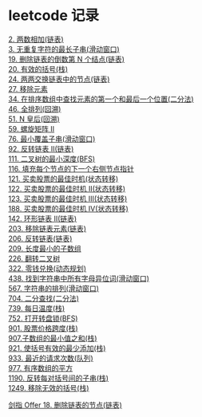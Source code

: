 # leetcode 记录
[2. 两数相加(链表)](https://github.com/kricn/web-notes/blob/master/dataStructureAndAlgorithm/leetcode/2.%20%E4%B8%A4%E6%95%B0%E7%9B%B8%E5%8A%A0.md)\
[3. 无重复字符的最长子串(滑动窗口)](https://github.com/kricn/web-notes/blob/master/dataStructureAndAlgorithm/leetcode/3.%20%E6%97%A0%E9%87%8D%E5%A4%8D%E5%AD%97%E7%AC%A6%E7%9A%84%E6%9C%80%E9%95%BF%E5%AD%90%E4%B8%B2.md)\
[19. 删除链表的倒数第 N 个结点(链表)](https://github.com/kricn/web-notes/blob/master/dataStructureAndAlgorithm/leetcode/19.%20%E5%88%A0%E9%99%A4%E9%93%BE%E8%A1%A8%E7%9A%84%E5%80%92%E6%95%B0%E7%AC%AC%20N%20%E4%B8%AA%E7%BB%93%E7%82%B9.md)\
[20. 有效的括号(栈)](https://github.com/kricn/web-notes/blob/master/dataStructureAndAlgorithm/leetcode/20.%20%E6%9C%89%E6%95%88%E7%9A%84%E6%8B%AC%E5%8F%B7.md)\
[24. 两两交换链表中的节点(链表)](https://github.com/kricn/web-notes/blob/master/dataStructureAndAlgorithm/leetcode/24.%20%E4%B8%A4%E4%B8%A4%E4%BA%A4%E6%8D%A2%E9%93%BE%E8%A1%A8%E4%B8%AD%E7%9A%84%E8%8A%82%E7%82%B9.md)\
[27. 移除元素](https://github.com/kricn/notes/blob/master/dataStructureAndAlgorithm/leetcode/27.%20%E7%A7%BB%E9%99%A4%E5%85%83%E7%B4%A0.md)\
[34. 在排序数组中查找元素的第一个和最后一个位置(二分法)](https://github.com/kricn/web-notes/blob/master/dataStructureAndAlgorithm/leetcode/34.%20%E5%9C%A8%E6%8E%92%E5%BA%8F%E6%95%B0%E7%BB%84%E4%B8%AD%E6%9F%A5%E6%89%BE%E5%85%83%E7%B4%A0%E7%9A%84%E7%AC%AC%E4%B8%80%E4%B8%AA%E5%92%8C%E6%9C%80%E5%90%8E%E4%B8%80%E4%B8%AA%E4%BD%8D%E7%BD%AE.md)\
[46. 全排列(回溯)](https://github.com/kricn/web-notes/blob/master/dataStructureAndAlgorithm/leetcode/46.%20%E5%85%A8%E6%8E%92%E5%88%97.md)\
[51. N 皇后(回溯)](https://github.com/kricn/web-notes/blob/master/dataStructureAndAlgorithm/leetcode/51.%20N%20%E7%9A%87%E5%90%8E.md)\
[59. 螺旋矩阵 II](https://github.com/kricn/notes/blob/master/dataStructureAndAlgorithm/leetcode/59.%20%E8%9E%BA%E6%97%8B%E7%9F%A9%E9%98%B5%20II.md)\
[76. 最小覆盖子串(滑动窗口)](https://github.com/kricn/web-notes/blob/master/dataStructureAndAlgorithm/leetcode/76.%20%E6%9C%80%E5%B0%8F%E8%A6%86%E7%9B%96%E5%AD%90%E4%B8%B2.md)\
[92. 反转链表 II(链表)](https://github.com/kricn/web-notes/blob/master/dataStructureAndAlgorithm/leetcode/92.%20%E5%8F%8D%E8%BD%AC%E9%93%BE%E8%A1%A8%20II.md)\
[111. 二叉树的最小深度(BFS)](https://github.com/kricn/web-notes/blob/master/dataStructureAndAlgorithm/leetcode/111.%20%E4%BA%8C%E5%8F%89%E6%A0%91%E7%9A%84%E6%9C%80%E5%B0%8F%E6%B7%B1%E5%BA%A6.md)\
[116. 填充每个节点的下一个右侧节点指针](https://github.com/kricn/web-notes/blob/master/dataStructureAndAlgorithm/leetcode/116.%20%E5%A1%AB%E5%85%85%E6%AF%8F%E4%B8%AA%E8%8A%82%E7%82%B9%E7%9A%84%E4%B8%8B%E4%B8%80%E4%B8%AA%E5%8F%B3%E4%BE%A7%E8%8A%82%E7%82%B9%E6%8C%87%E9%92%88.md)\
[121. 买卖股票的最佳时机(状态转移)](https://github.com/kricn/web-notes/blob/master/dataStructureAndAlgorithm/leetcode/121.%20%E4%B9%B0%E5%8D%96%E8%82%A1%E7%A5%A8%E7%9A%84%E6%9C%80%E4%BD%B3%E6%97%B6%E6%9C%BA.md)\
[122. 买卖股票的最佳时机 II(状态转移)](https://github.com/kricn/web-notes/blob/master/dataStructureAndAlgorithm/leetcode/122.%20%E4%B9%B0%E5%8D%96%E8%82%A1%E7%A5%A8%E7%9A%84%E6%9C%80%E4%BD%B3%E6%97%B6%E6%9C%BA%20II.md)\
[123. 买卖股票的最佳时机 III(状态转移)](https://github.com/kricn/web-notes/blob/master/dataStructureAndAlgorithm/leetcode/123.%20%E4%B9%B0%E5%8D%96%E8%82%A1%E7%A5%A8%E7%9A%84%E6%9C%80%E4%BD%B3%E6%97%B6%E6%9C%BA%20III.md)\
[188. 买卖股票的最佳时机 IV(状态转移)](https://github.com/kricn/web-notes/blob/master/dataStructureAndAlgorithm/leetcode/188.%20%E4%B9%B0%E5%8D%96%E8%82%A1%E7%A5%A8%E7%9A%84%E6%9C%80%E4%BD%B3%E6%97%B6%E6%9C%BA%20IV.md)\
[142. 环形链表 II(链表)](https://github.com/kricn/web-notes/blob/master/dataStructureAndAlgorithm/leetcode/142.%20%E7%8E%AF%E5%BD%A2%E9%93%BE%E8%A1%A8%20II.md)\
[203. 移除链表元素(链表)](https://github.com/kricn/web-notes/blob/master/dataStructureAndAlgorithm/leetcode/203.%20%E7%A7%BB%E9%99%A4%E9%93%BE%E8%A1%A8%E5%85%83%E7%B4%A0.md)\
[206. 反转链表(链表)](https://github.com/kricn/web-notes/blob/master/dataStructureAndAlgorithm/leetcode/206.%20%E5%8F%8D%E8%BD%AC%E9%93%BE%E8%A1%A8.md)\
[209. 长度最小的子数组](https://github.com/kricn/notes/blob/master/dataStructureAndAlgorithm/leetcode/209.%20%E9%95%BF%E5%BA%A6%E6%9C%80%E5%B0%8F%E7%9A%84%E5%AD%90%E6%95%B0%E7%BB%84.md)\
[226. 翻转二叉树](https://github.com/kricn/web-notes/blob/master/dataStructureAndAlgorithm/leetcode/226.%20%E7%BF%BB%E8%BD%AC%E4%BA%8C%E5%8F%89%E6%A0%91.md)\
[322. 零钱兑换(动态规划)](https://github.com/kricn/web-notes/blob/master/dataStructureAndAlgorithm/leetcode/322.%20%E9%9B%B6%E9%92%B1%E5%85%91%E6%8D%A2.md)\
[438. 找到字符串中所有字母异位词(滑动窗口)](https://github.com/kricn/web-notes/blob/master/dataStructureAndAlgorithm/leetcode/438.%20%E6%89%BE%E5%88%B0%E5%AD%97%E7%AC%A6%E4%B8%B2%E4%B8%AD%E6%89%80%E6%9C%89%E5%AD%97%E6%AF%8D%E5%BC%82%E4%BD%8D%E8%AF%8D.md)\
[567. 字符串的排列(滑动窗口)](https://github.com/kricn/web-notes/blob/master/dataStructureAndAlgorithm/leetcode/567.%20%E5%AD%97%E7%AC%A6%E4%B8%B2%E7%9A%84%E6%8E%92%E5%88%97.md)\
[704. 二分查找(二分法)](https://github.com/kricn/web-notes/blob/master/dataStructureAndAlgorithm/leetcode/704.%20%E4%BA%8C%E5%88%86%E6%9F%A5%E6%89%BE.md)\
[739. 每日温度(栈)](https://github.com/kricn/web-notes/blob/master/dataStructureAndAlgorithm/leetcode/739.%20%E6%AF%8F%E6%97%A5%E6%B8%A9%E5%BA%A6.md)\
[752. 打开转盘锁(BFS)](https://github.com/kricn/web-notes/blob/master/dataStructureAndAlgorithm/leetcode/752.%20%E6%89%93%E5%BC%80%E8%BD%AC%E7%9B%98%E9%94%81.md)\
[901. 股票价格跨度(栈)](https://github.com/kricn/web-notes/blob/master/dataStructureAndAlgorithm/leetcode/901.%20%E8%82%A1%E7%A5%A8%E4%BB%B7%E6%A0%BC%E8%B7%A8%E5%BA%A6.md)\
[907.子数组的最小值之和(栈)](https://github.com/kricn/web-notes/blob/master/dataStructureAndAlgorithm/leetcode/907.%E5%AD%90%E6%95%B0%E7%BB%84%E7%9A%84%E6%9C%80%E5%B0%8F%E5%80%BC%E4%B9%8B%E5%92%8C.md)\
[921. 使括号有效的最少添加(栈)](https://github.com/kricn/web-notes/blob/master/dataStructureAndAlgorithm/leetcode/921.%20%E4%BD%BF%E6%8B%AC%E5%8F%B7%E6%9C%89%E6%95%88%E7%9A%84%E6%9C%80%E5%B0%91%E6%B7%BB%E5%8A%A0.md)\
[933. 最近的请求次数(队列)](https://github.com/kricn/web-notes/blob/master/dataStructureAndAlgorithm/leetcode/933.%20%E6%9C%80%E8%BF%91%E7%9A%84%E8%AF%B7%E6%B1%82%E6%AC%A1%E6%95%B0.md)\
[977. 有序数组的平方](https://github.com/kricn/notes/blob/master/dataStructureAndAlgorithm/leetcode/977.%20%E6%9C%89%E5%BA%8F%E6%95%B0%E7%BB%84%E7%9A%84%E5%B9%B3%E6%96%B9.md)\
[1190. 反转每对括号间的子串(栈)](https://github.com/kricn/web-notes/blob/master/dataStructureAndAlgorithm/leetcode/1190.%20%E5%8F%8D%E8%BD%AC%E6%AF%8F%E5%AF%B9%E6%8B%AC%E5%8F%B7%E9%97%B4%E7%9A%84%E5%AD%90%E4%B8%B2.md)\
[1249. 移除无效的括号(栈)](https://github.com/kricn/web-notes/blob/master/dataStructureAndAlgorithm/leetcode/1249.%20%E7%A7%BB%E9%99%A4%E6%97%A0%E6%95%88%E7%9A%84%E6%8B%AC%E5%8F%B7.md)

[剑指 Offer 18. 删除链表的节点(链表)](https://github.com/kricn/web-notes/blob/master/dataStructureAndAlgorithm/leetcode/%E5%89%91%E6%8C%87%20Offer%2018.%20%E5%88%A0%E9%99%A4%E9%93%BE%E8%A1%A8%E7%9A%84%E8%8A%82%E7%82%B9.md)
